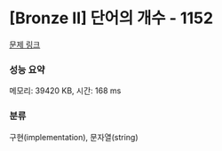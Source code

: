 # [Bronze II] 단어의 개수 - 1152 

[문제 링크](https://www.acmicpc.net/problem/1152) 

### 성능 요약

메모리: 39420 KB, 시간: 168 ms

### 분류

구현(implementation), 문자열(string)

